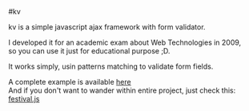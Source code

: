 #kv

kv is a simple javascript ajax framework with form validator.  
  
  
I developed it for an academic exam about Web Technologies in 2009,  
so you can use it just for educational purpose ;D.  

  
It works simply, usin patterns matching to validate form fields.  
  
  
A complete example is available [here](../../../kw_archimedes_kv_optimusprime__sample)  
And if you don't want to wander within entire project, just check this: [festival.js](../kw_archimedes_kv_optimusprime__sample/WebContent/js) 



